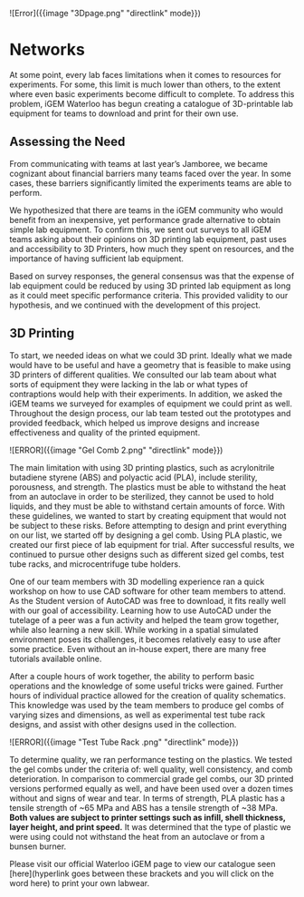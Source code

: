 ![Error]({{image "3Dpage.png" "directlink" mode}})

# Networks

At some point, every lab faces limitations when it comes to resources for experiments. For some, this limit is much lower than others, to the extent where even basic experiments become difficult to complete. To address this problem, iGEM Waterloo has begun creating a catalogue of 3D-printable lab equipment for teams to download and print for their own use.

## Assessing the Need

From communicating with teams at last year’s Jamboree, we became cognizant about financial barriers many teams faced over the year. In some cases, these barriers significantly limited the experiments teams are able to perform.  

We hypothesized that there are teams in the iGEM community who would benefit from an inexpensive, yet performance grade alternative to obtain simple lab equipment. To confirm this, we sent out surveys to all iGEM teams asking about their opinions on 3D printing lab equipment, past uses and accessibility to 3D Printers, how much they spent on resources, and the importance of having sufficient lab equipment.

Based on survey responses, the general consensus was that the expense of lab equipment could be reduced by using 3D printed lab equipment as long as it could meet specific performance criteria. This provided validity to our hypothesis, and we continued with the development of this project.

## 3D Printing

To start, we needed ideas on what we could 3D print. Ideally what we made would have to be useful and have a geometry that is feasible to make using 3D printers of different qualities. We consulted our lab team about what sorts of equipment they were lacking in the lab or what types of contraptions would help with their experiments. In addition, we asked the iGEM teams we surveyed for examples of equipment we could print as well. Throughout the design process, our lab team tested out the prototypes and provided feedback, which helped us improve designs and increase effectiveness and quality of the printed equipment.

![ERROR]({{image "Gel Comb 2.png" "directlink" mode}})

The main limitation with using 3D printing plastics, such as acrylonitrile butadiene styrene (ABS) and polyactic acid (PLA), include sterility, porousness, and strength. The plastics must be able to withstand the heat from an autoclave in order to be sterilized, they cannot be used to hold liquids, and they must be able to withstand certain amounts of force. With these guidelines, we wanted to start by creating equipment that would not be subject to these risks. Before attempting to design and print everything on our list, we started off by designing a gel comb. Using PLA plastic, we created our first piece of lab equipment for trial. After successful results, we continued to pursue other designs such as different sized gel combs, test tube racks, and microcentrifuge tube holders.

One of our team members with 3D modelling experience ran a quick workshop on how to use CAD software for other team members to attend. As the Student version of AutoCAD was free to download, it fits really well with our goal of accessibility.  Learning how to use AutoCAD under the tutelage of a peer was a fun activity and helped the team grow together, while also learning a new skill. While working in a spatial simulated environment poses its challenges, it becomes relatively easy to use after some practice. Even without an in-house expert, there are many free tutorials available online.

After a couple hours of work together, the ability to perform basic operations and the knowledge of some useful tricks were gained. Further hours of individual practice allowed for the creation of quality schematics. This knowledge was used by the team members to produce gel combs of varying sizes and dimensions, as well as experimental test tube rack designs, and assist with other designs used in the collection.

![ERROR]({{image "Test Tube Rack .png" "directlink" mode}})

To determine quality, we ran performance testing on the plastics. We tested the gel combs under the criteria of: well quality, well consistency, and comb deterioration. In comparison to commercial grade gel combs, our 3D printed versions performed equally as well, and have been used over a dozen times without and signs of wear and tear. In terms of strength, PLA plastic has a tensile strength of ~65 MPa and ABS has a tensile strength of ~38 MPa. **Both values are subject to printer settings such as infill, shell thickness, layer height, and print speed.** It was determined that the type of plastic we were using could not withstand the heat from an autoclave or from a bunsen burner.

Please visit our official Waterloo iGEM page to view our catalogue seen [here](hyperlink goes between these brackets and you will click on the word here) to print your own labwear.

